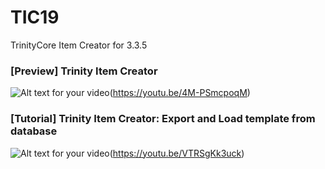 # TIC19
TrinityCore Item Creator for 3.3.5

### [Preview] Trinity Item Creator
![Alt text for your video](https://image.ibb.co/iLRJXU/Screenshot_3.jpg)(https://youtu.be/4M-PSmcpoqM)

### [Tutorial] Trinity Item Creator: Export and Load template from database
![Alt text for your video](https://image.ibb.co/kCcdz9/download.png)(https://youtu.be/VTRSgKk3uck)
